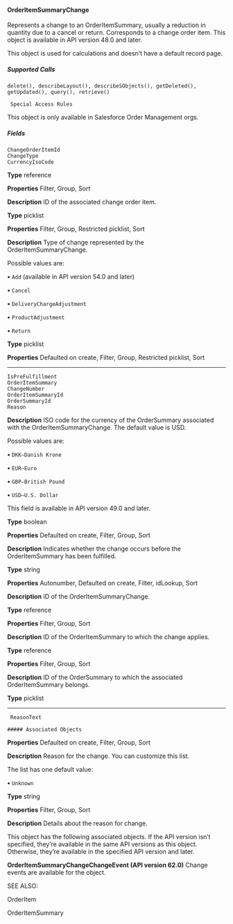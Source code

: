#### OrderItemSummaryChange

Represents a change to an OrderItemSummary, usually a reduction in quantity due to a cancel or return. Corresponds to a change order
item. This object is available in API version 48.0 and later.

This object is used for calculations and doesn’t have a default record page.

##### Supported Calls
```
delete(), describeLayout(), describeSObjects(), getDeleted(), getUpdated(), query(), retrieve()

 Special Access Rules

```
This object is only available in Salesforce Order Management orgs.

##### Fields

```
ChangeOrderItemId
ChangeType
CurrencyIsoCode

```

**Type**
reference

**Properties**
Filter, Group, Sort

**Description**
ID of the associated change order item.

**Type**
picklist

**Properties**
Filter, Group, Restricted picklist, Sort

**Description**
Type of change represented by the OrderItemSummaryChange.

Possible values are:

**•** `Add` (available in API version 54.0 and later)

**•** `Cancel`

**•** `DeliveryChargeAdjustment`

**•** `ProductAdjustment`

**•** `Return`

**Type**
picklist

**Properties**
Defaulted on create, Filter, Group, Restricted picklist, Sort


-----

```
IsPreFulfillment
OrderItemSummary
ChangeNumber
OrderItemSummaryId
OrderSummaryId
Reason

```

**Description**
ISO code for the currency of the OrderSummary associated with the
OrderItemSummaryChange. The default value is USD.

Possible values are:

**•** `DKK—Danish Krone`

**•** `EUR—Euro`

**•** `GBP—British Pound`

**•** `USD—U.S. Dollar`

This field is available in API version 49.0 and later.

**Type**
boolean

**Properties**
Defaulted on create, Filter, Group, Sort

**Description**
Indicates whether the change occurs before the OrderItemSummary has been fulfilled.

**Type**
string

**Properties**
Autonumber, Defaulted on create, Filter, idLookup, Sort

**Description**
ID of the OrderItemSummaryChange.

**Type**
reference

**Properties**
Filter, Group, Sort

**Description**
ID of the OrderItemSummary to which the change applies.

**Type**
reference

**Properties**
Filter, Group, Sort

**Description**
ID of the OrderSummary to which the associated OrderItemSummary belongs.

**Type**
picklist


-----

```
 ReasonText

##### Associated Objects

```

**Properties**
Defaulted on create, Filter, Group, Sort

**Description**
Reason for the change. You can customize this list.

The list has one default value:

**•** `Unknown`

**Type**
string

**Properties**
Filter, Group, Sort

**Description**
Details about the reason for change.


This object has the following associated objects. If the API version isn’t specified, they’re available in the same API versions as this object.
Otherwise, they’re available in the specified API version and later.

**OrderItemSummaryChangeChangeEvent (API version 62.0)**
Change events are available for the object.

SEE ALSO:

OrderItem

OrderItemSummary
